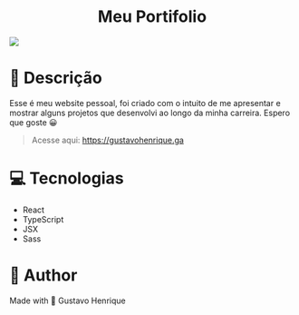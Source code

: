 <h1 align="center">Meu Portifolio</h1>
<a href="https://gustavohenrique.ga" target="_blank"><img src="https://user-images.githubusercontent.com/61752235/156041545-cf386e3b-627d-4d10-bfc6-1ba5452e6bfc.PNG"/></a>

# 📝 Descrição

<p>Esse é meu website pessoal, foi criado com o intuito de me apresentar e mostrar alguns projetos que desenvolvi ao longo da minha carreira. Espero que goste 😀</p>

> Acesse aqui: https://gustavohenrique.ga

# 💻 Tecnologias

- React
- TypeScript
- JSX
- Sass


# 🧑 Author

Made with 💜 Gustavo Henrique
